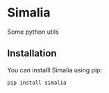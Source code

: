 # Simalia

Some python utils

## Installation

You can installl Simalia using pip:

`pip install simalia`